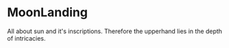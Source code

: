 # MoonLanding
All about sun and it's inscriptions.
Therefore the upperhand lies in the depth of intricacies.
